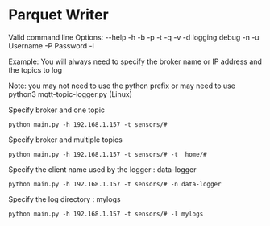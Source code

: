 # Parquet Writer

Valid command line Options:
--help <help>
-h <broker>
-b <broker>
-p <port>
-t <topic>
-q <QOS>
-v <verbose>
-d logging debug
-n <Client ID or Name>
-u Username
-P Password
-l <log directory default= tlogs>

Example:
You will always need to specify the broker name or IP address and the topics to log

Note: you may not need to use the python prefix or may
need to use python3 mqtt-topic-logger.py (Linux)

Specify broker and one topic

    python main.py -h 192.168.1.157 -t sensors/#

Specify broker and multiple topics

    python main.py -h 192.168.1.157 -t sensors/# -t  home/#

Specify the client name used by the logger : data-logger

    python main.py -h 192.168.1.157 -t sensors/# -n data-logger

Specify the log directory : mylogs

    python main.py -h 192.168.1.157 -t sensors/# -l mylogs
